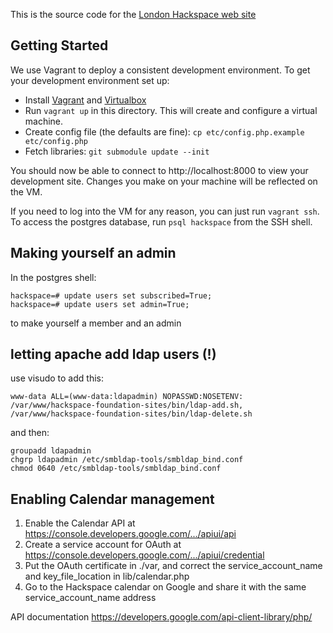 This is the source code for the [London Hackspace web site](https://london.hackspace.org.uk)

## Getting Started

We use Vagrant to deploy a consistent development environment. To get
your development environment set up:

* Install [Vagrant](https://www.vagrantup.com/downloads.html) and [Virtualbox](https://www.virtualbox.org/)
* Run `vagrant up` in this directory. This will create and configure a virtual machine.
* Create config file (the defaults are fine): `cp etc/config.php.example etc/config.php`
* Fetch libraries: `git submodule update --init`

You should now be able to connect to http://localhost:8000 to view your
development site. Changes you make on your machine will be reflected
on the VM.

If you need to log into the VM for any reason, you can just run
`vagrant ssh`. To access the postgres database, run `psql
hackspace` from the SSH shell.

## Making yourself an admin
In the postgres shell:

    hackspace=# update users set subscribed=True;
    hackspace=# update users set admin=True;

to make yourself a member and an admin

## letting apache add ldap users (!)
use visudo to add this:

    www-data ALL=(www-data:ldapadmin) NOPASSWD:NOSETENV: /var/www/hackspace-foundation-sites/bin/ldap-add.sh, /var/www/hackspace-foundation-sites/bin/ldap-delete.sh

and then:

    groupadd ldapadmin
    chgrp ldapadmin /etc/smbldap-tools/smbldap_bind.conf
    chmod 0640 /etc/smbldap-tools/smbldap_bind.conf

## Enabling Calendar management
1. Enable the Calendar API at https://console.developers.google.com/.../apiui/api
2. Create a service account for OAuth at https://console.developers.google.com/.../apiui/credential
3. Put the OAuth certificate in ./var, and correct the service_account_name and key_file_location in lib/calendar.php
4. Go to the Hackspace calendar on Google and share it with the same service_account_name address

API documentation https://developers.google.com/api-client-library/php/
